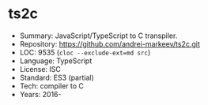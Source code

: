 # ts2c

* Summary:    JavaScript/TypeScript to C transpiler.
* Repository: https://github.com/andrei-markeev/ts2c.git
* LOC:        9535 (`cloc --exclude-ext=md src`)
* Language:   TypeScript
* License:    ISC
* Standard:   ES3 (partial)
* Tech:       compiler to C
* Years:      2016-
